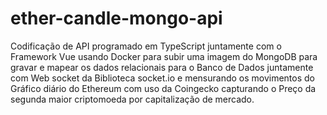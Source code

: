 # ether-candle-mongo-api

Codificação de API programado em TypeScript juntamente com o Framework Vue usando Docker para subir uma imagem do MongoDB para gravar e mapear os dados relacionais 
para o Banco de Dados juntamente com Web socket da Biblioteca socket.io
e mensurando os movimentos do Gráfico diário do Ethereum com uso da Coingecko capturando o Preço da segunda maior criptomoeda por capitalização de mercado.
